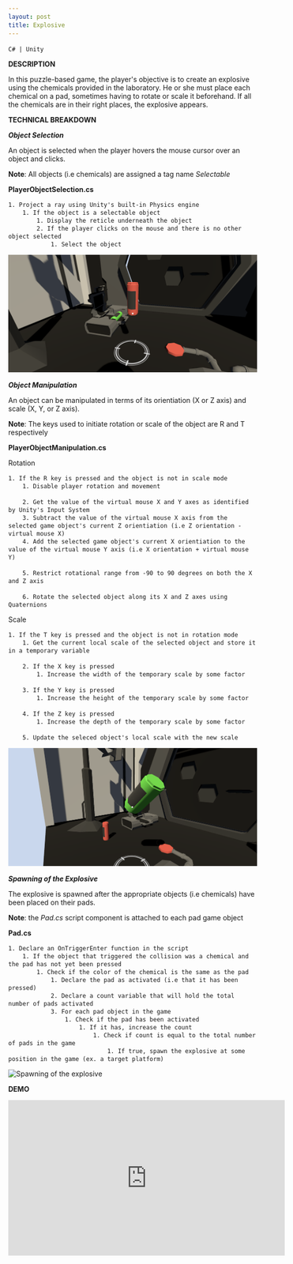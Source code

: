 ```yaml
---
layout: post
title: Explosive
---
```


`C# | Unity`
<!-- excerpt -->

**DESCRIPTION**

In this puzzle-based game, the player's objective is to create an explosive using the chemicals provided in the laboratory. He or she must place each chemical on a pad, sometimes having to rotate or scale it beforehand. If all the chemicals are in their right places, the explosive appears.

**TECHNICAL BREAKDOWN**

***Object Selection***

An object is selected when the player hovers the mouse cursor over an object and clicks.

**Note**: All objects (i.e chemicals) are assigned a tag name *Selectable*

**PlayerObjectSelection.cs**

    1. Project a ray using Unity's built-in Physics engine
        1. If the object is a selectable object
            1. Display the reticle underneath the object
            2. If the player clicks on the mouse and there is no other object selected
                1. Select the object

![Selecting an object](/assets/images/ePlayerObjSelection.png)

***Object Manipulation***

An object can be manipulated in terms of its orientiation (X or Z axis) and scale (X, Y, or Z axis).

**Note**: The keys used to initiate rotation or scale of the object are R and T respectively

**PlayerObjectManipulation.cs**

Rotation

    1. If the R key is pressed and the object is not in scale mode
        1. Disable player rotation and movement

        2. Get the value of the virtual mouse X and Y axes as identified by Unity's Input System
        3. Subtract the value of the virtual mouse X axis from the selected game object's current Z orientiation (i.e Z orientation - virtual mouse X)
        4. Add the selected game object's current X orientiation to the value of the virtual mouse Y axis (i.e X orientation + virtual mouse Y)

        5. Restrict rotational range from -90 to 90 degrees on both the X and Z axis

        6. Rotate the selected object along its X and Z axes using Quaternions

Scale

    1. If the T key is pressed and the object is not in rotation mode
        1. Get the current local scale of the selected object and store it in a temporary variable

        2. If the X key is pressed
            1. Increase the width of the temporary scale by some factor

        3. If the Y key is pressed
            1. Increase the height of the temporary scale by some factor

        4. If the Z key is pressed
            1. Increase the depth of the temporary scale by some factor

        5. Update the seleced object's local scale with the new scale

![Manipulating an object](/assets/images/ePlayerObjManipulation.png)

***Spawning of the Explosive***

The explosive is spawned after the appropriate objects (i.e chemicals) have been placed on their pads.

**Note**: the *Pad.cs* script component is attached to each pad game object

**Pad.cs**

    1. Declare an OnTriggerEnter function in the script
        1. If the object that triggered the collision was a chemical and the pad has not yet been pressed
            1. Check if the color of the chemical is the same as the pad
                1. Declare the pad as activated (i.e that it has been pressed)
                2. Declare a count variable that will hold the total number of pads activated
                3. For each pad object in the game
                    1. Check if the pad has been activated
                        1. If it has, increase the count
                            1. Check if count is equal to the total number of pads in the game
                                1. If true, spawn the explosive at some position in the game (ex. a target platform)

![Spawning of the explosive](/portfolio/assets/images/eSpawnExplosive.png)

**DEMO**

<iframe width="560" height="315" src="https://www.youtube.com/embed/8iCBh3TmW9A" frameborder="0" allow="accelerometer; autoplay; encrypted-media; gyroscope; picture-in-picture" allowfullscreen></iframe>